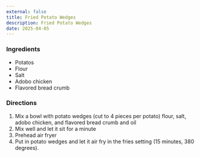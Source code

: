 ```yaml
---
external: false
title: Fried Potato Wedges
description: Fried Potato Wedges
date: 2025-04-05
---
```


### Ingredients

- Potatos
- Flour
- Salt
- Adobo chicken
- Flavored bread crumb

### Directions

1. Mix a bowl with potato wedges (cut to 4 pieces per potato) flour, salt, adobo chicken, and flavored bread crumb and oil
2. Mix well and let it sit for a minute
3. Prehead air fryer
4. Put in potato wedges and let it air fry in the fries setting (15 minutes, 380 degrees).
